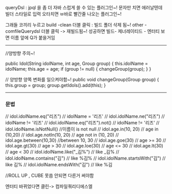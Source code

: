 queryDsl : jpql 을 좀 더 자바 스럽게 쓸 수 있는 플러그인~!
                 문자만 치면 에러날텐데 빌더 스타일로 입력
                 오타치면 ㅂ바로 빨간줄 나오는 플러그인~!

그래들 코끼리 누르고 
build -clean 더블 클릭 : 빌드 폴더 삭제 됨~!
 other - comfileQuerydsl 더블 클릭 -> 재빌드됨~!
성공하면
빌드- 제너레이티드 - 엔터티 보면 이름 앞에 Q가 붙을거임


---
//양방향 주의~!

public Idol(String idolName, int age, Group group) {
this.idolName = idolName;
this.age = age;
if (group != null) {
changeGroup(group);
}
}

// 양방향 양쪽 변화를 일으켜야함~!
public void changeGroup(Group group) {
this.group = group;
group.getIdols().add(this);
}

---
### 문법

//        idol.idolName.eq("리즈") // idolName = '리즈'
//        idol.idolName.ne("리즈") // idolName != '리즈'
//        idol.idolName.eq("리즈").not() // idolName != '리즈'
//        idol.idolName.isNotNull() //이름이 is not null
//        idol.age.in(10, 20) // age in (10,20)
//        idol.age.notIn(10, 20) // age not in (10, 20)
//        idol.age.between(10,30) //between 10, 30
//        idol.age.goe(30) // age >= 30
//        idol.age.gt(30) // age > 30
//        idol.age.loe(30) // age <= 30
//        idol.age.lt(30) // age < 30
//        idol.idolName.like("_김%")  // like _김%
//        idol.idolName.contains("김") // like %김%
//        idol.idolName.startsWith("김") // like 김%
 //        idol.idolName.endsWith("김") // like %김


//ROLL UP , CUBE 못씀
안되면 다른거 써야함

엔터티 바뀌었다면
클린-> 컴파일쿼리디에스엘

